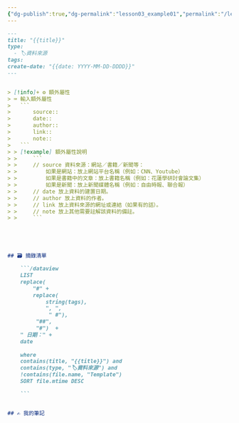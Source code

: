 ```yaml
---
{"dg-publish":true,"dg-permalink":"lesson03_example01","permalink":"/lesson03_example01/","title":"模板01：🏷️ 原始資料／資料來源","tags":["🪨自籌Obsidian工作坊"],"noteIcon":"3","created":"2025-06-22T14:53:38.705+08:00","updated":"2025-06-22T16:36:58.132+08:00"}
---
```




```markdown
---
title: "{{title}}"
type:
  - 🏷️資料來源
tags: 
create-date: "{{date: YYYY-MM-DD-DDDD}}"
---


> [!info]+ ⚙️ 額外屬性
> ⌨ 輸入額外屬性
> 	```	
> 		source:: 
> 		date::
> 		author::
> 		link:: 
> 		note::
> 	```
> > [!example] 額外屬性說明
> > 	```
> > 	// source 資料來源：網站／書籍／新聞等：
> > 		如果是網站：放上網站平台名稱（例如：CNN、Youtube）
> > 		如果是書籍中的文章：放上書籍名稱（例如：花蓮學研討會論文集）
> > 		如果是新聞：放上新聞媒體名稱（例如：自由時報、聯合報）
> > 	// date 放上資料的建置日期。
> > 	// author 放上資料的作者。
> > 	// link 放上資料來源的網址或連結（如果有的話）。
> > 	// note 放上其他需要註解該資料的備註。
> > 	```





## 🗃️ 摘錄清單

	```/dataview
	LIST 
	replace(
		"#" + 
		replace(
			string(tags),
			", ", 
			 " #"), 
		 "##", 
		 "#")  +
	" 日期：" +
	date
	
	where 
	contains(title, "{{title}}") and
	contains(type, "🏷️資料來源") and
	!contains(file.name, "Template")
	SORT file.mtime DESC

	```


## ✍️ 我的筆記


```


